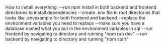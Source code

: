 How to install everything:
--run npm install in both backend and frontend directories to install dependencies
--create .env file in root directories that looks like .envexample for both frontend and backend
--replace the environment variables you need to replace
--make sure you have a database named what you put in the environment variables in sql
--run frontend by navigating to directory and running "npm run dev"
--run backend by navigating to directory and running "npm start"